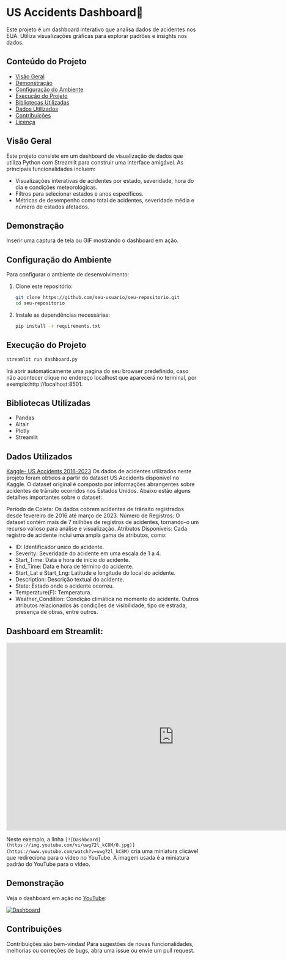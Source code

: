 # US Accidents Dashboard🚗

Este projeto é um dashboard interativo que analisa dados de acidentes nos EUA. Utiliza visualizações gráficas para explorar padrões e insights nos dados.

## Conteúdo do Projeto

- [Visão Geral](#visão-geral)
- [Demonstração](#demonstração)
- [Configuração do Ambiente](#configuração-do-ambiente)
- [Execução do Projeto](#execução-do-projeto)
- [Bibliotecas Utilizadas](#bibliotecas-utilizadas)
- [Dados Utilizados](#dados-utilizados)
- [Contribuições](#contribuições)
- [Licença](#licença)

## Visão Geral

Este projeto consiste em um dashboard de visualização de dados que utiliza Python com Streamlit para construir uma interface amigável. As principais funcionalidades incluem:

- Visualizações interativas de acidentes por estado, severidade, hora do dia e condições meteorológicas.
- Filtros para selecionar estados e anos específicos.
- Métricas de desempenho como total de acidentes, severidade média e número de estados afetados.

## Demonstração

Inserir uma captura de tela ou GIF mostrando o dashboard em ação.

## Configuração do Ambiente

Para configurar o ambiente de desenvolvimento:

1. Clone este repositório:

   ```bash
   git clone https://github.com/seu-usuario/seu-repositorio.git
   cd seu-repositorio
   ```
2. Instale as dependências necessárias:

   ```bash
   pip install -r requirements.txt
   ```
## Execução do Projeto
```bash
streamlit run dashboard.py
```
Irá abrir automaticamente uma pagina do seu browser predefinido, caso não acontecer clique no endereço localhost que aparecerá no terminal, por exemplo:http://localhost:8501.

## Bibliotecas Utilizadas

- Pandas
- Altair
- Plotly
- Streamlit

## Dados Utilizados
[Kaggle- US Accidents 2016-2023](https://www.kaggle.com/datasets/sobhanmoosavi/us-accidents)
Os dados de acidentes utilizados neste projeto foram obtidos a partir do dataset US Accidents disponível no Kaggle. O dataset original é composto por informações abrangentes sobre acidentes de trânsito ocorridos nos Estados Unidos. Abaixo estão alguns detalhes importantes sobre o dataset:

Período de Coleta: Os dados cobrem acidentes de trânsito registrados desde fevereiro de 2016 até março de 2023.
Número de Registros: O dataset contém mais de 7 milhões de registros de acidentes, tornando-o um recurso valioso para análise e visualização.
Atributos Disponíveis: Cada registro de acidente inclui uma ampla gama de atributos, como:

- ID: Identificador único do acidente.
- Severity: Severidade do acidente em uma escala de 1 a 4.
- Start_Time: Data e hora de início do acidente.
- End_Time: Data e hora de término do acidente.
- Start_Lat e Start_Lng: Latitude e longitude do local do acidente.
- Description: Descrição textual do acidente.
- State: Estado onde o acidente ocorreu.
- Temperature(F): Temperatura.
- Weather_Condition: Condição climática no momento do acidente.
Outros atributos relacionados às condições de visibilidade, tipo de estrada, presença de obras, entre outros.

## Dashboard em Streamlit:


<iframe width="875" height="492" src="https://www.youtube.com/embed/uwg72l_kC8M" title="Dashboard" frameborder="0" allow="accelerometer; autoplay; clipboard-write; encrypted-media; gyroscope; picture-in-picture; web-share" referrerpolicy="strict-origin-when-cross-origin" allowfullscreen></iframe>


Neste exemplo, a linha `[![Dashboard](https://img.youtube.com/vi/uwg72l_kC8M/0.jpg)](https://www.youtube.com/watch?v=uwg72l_kC8M)` cria uma miniatura clicável que redireciona para o vídeo no YouTube. A imagem usada é a miniatura padrão do YouTube para o vídeo.

## Demonstração

Veja o dashboard em ação no [YouTube](https://www.youtube.com/watch?v=uwg72l_kC8M):

[![Dashboard](https://img.youtube.com/vi/uwg72l_kC8M/0.jpg)](https://www.youtube.com/watch?v=uwg72l_kC8M)




## Contribuições
Contribuições são bem-vindas! Para sugestões de novas funcionalidades, melhorias ou correções de bugs, abra uma issue ou envie um pull request.

